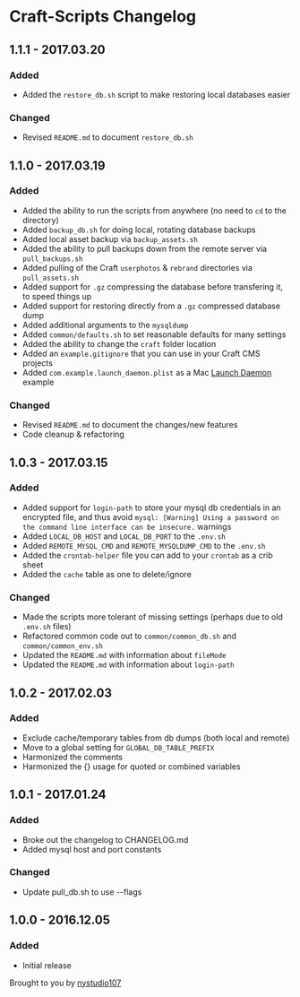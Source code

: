 # Craft-Scripts Changelog

## 1.1.1 - 2017.03.20
### Added
* Added the `restore_db.sh` script to make restoring local databases easier

### Changed
* Revised `README.md` to document `restore_db.sh`

## 1.1.0 - 2017.03.19
### Added
* Added the ability to run the scripts from anywhere (no need to `cd` to the directory)
* Added `backup_db.sh` for doing local, rotating database backups
* Added local asset backup via `backup_assets.sh`
* Added the ability to pull backups down from the remote server via `pull_backups.sh`
* Added pulling of the Craft `userphotos` & `rebrand` directories via `pull_assets.sh`
* Added support for `.gz` compressing the database before transfering it, to speed things up
* Added support for restoring directly from a `.gz` compressed database dump
* Added additional arguments to the `mysqldump`
* Added `common/defaults.sh` to set reasonable defaults for many settings
* Added the ability to change the `craft` folder location
* Added an `example.gitignore` that you can use in your Craft CMS projects
* Added `com.example.launch_daemon.plist` as a Mac [Launch Daemon](https://developer.apple.com/library/content/documentation/MacOSX/Conceptual/BPSystemStartup/Chapters/CreatingLaunchdJobs.html) example

### Changed
* Revised `README.md` to document the changes/new features
* Code cleanup & refactoring

## 1.0.3 - 2017.03.15
### Added
* Added support for `login-path` to store your mysql db credentials in an encrypted file, and thus avoid `mysql: [Warning] Using a password on the command line interface can be insecure.` warnings
* Added `LOCAL_DB_HOST` and `LOCAL_DB_PORT` to the `.env.sh`
* Added `REMOTE_MYSQL_CMD` and `REMOTE_MYSQLDUMP_CMD` to the `.env.sh`
* Added the `crontab-helper` file you can add to your `crontab` as a crib sheet
* Added the `cache` table as one to delete/ignore

### Changed
* Made the scripts more tolerant of missing settings (perhaps due to old `.env.sh` files)
* Refactored common code out to `common/common_db.sh` and `common/common_env.sh`
* Updated the `README.md` with information about `fileMode`
* Updated the `README.md` with information about `login-path`

## 1.0.2 - 2017.02.03
### Added
* Exclude cache/temporary tables from db dumps (both local and remote)
* Move to a global setting for `GLOBAL_DB_TABLE_PREFIX`
* Harmonized the comments
* Harmonized the {} usage for quoted or combined variables

## 1.0.1 - 2017.01.24
### Added
* Broke out the changelog to CHANGELOG.md
* Added mysql host and port constants

### Changed
* Update pull_db.sh to use --flags

## 1.0.0 - 2016.12.05

### Added
* Initial release

Brought to you by [nystudio107](https://nystudio107.com/)
